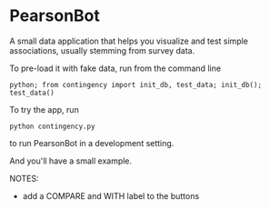 PearsonBot
==========

A small data application that helps you visualize and test simple associations, usually stemming from survey data.


To pre-load it with fake data, run from the command line

	python; from contingency import init_db, test_data; init_db(); test_data()

To try the app, run

	python contingency.py

to run PearsonBot in a development setting.

And you'll have a small example.




NOTES:
- add a COMPARE and WITH label to the buttons